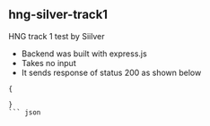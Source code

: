 ## hng-silver-track1
HNG track 1 test by Siilver

* Backend was built with express.js
* Takes no input
* It sends response of status 200 as shown below

```
{

}
``` json
